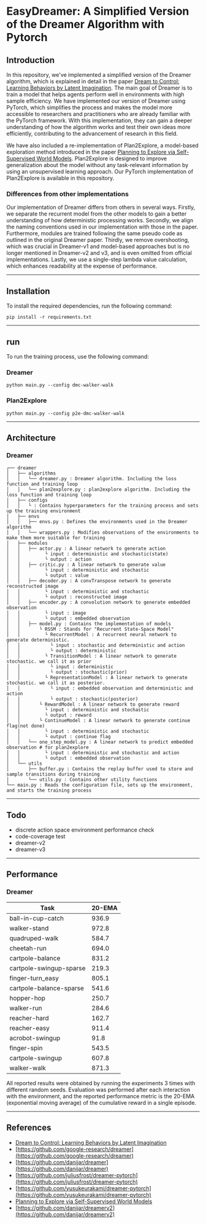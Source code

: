 # EasyDreamer: A Simplified Version of the Dreamer Algorithm with Pytorch

## Introduction

In this repository, we've implemented a simplified version of the Dreamer algorithm, which is explained in detail in the paper [Dream to Control: Learning Behaviors by Latent Imagination](https://arxiv.org/abs/1912.01603). The main goal of Dreamer is to train a model that helps agents perform well in environments with high sample efficiency. We have implemented our version of Dreamer using PyTorch, which simplifies the process and makes the model more accessible to researchers and practitioners who are already familiar with the PyTorch framework. With this implementation, they can gain a deeper understanding of how the algorithm works and test their own ideas more efficiently, contributing to the advancement of research in this field.

We have also included a re-implementation of Plan2Explore, a model-based exploration method introduced in the paper [Planning to Explore via Self-Supervised World Models](https://arxiv.org/abs/2005.05960). Plan2Explore is designed to improve generalization about the model without any task-relevant information by using an unsupervised learning approach. Our PyTorch implementation of Plan2Explore is available in this repository.

### Differences from other implementations

Our implementation of Dreamer differs from others in several ways. Firstly, we separate the recurrent model from the other models to gain a better understanding of how deterministic processing works. Secondly, we align the naming conventions used in our implementation with those in the paper. Furthermore, modules are trained following the same pseudo code as outlined in the original Dreamer paper. Thirdly, we remove overshooting, which was crucial in Dreamer-v1 and model-based approaches but is no longer mentioned in Dreamer-v2 and v3, and is even omitted from official implementations. Lastly, we use a single-step lambda value calculation, which enhances readability at the expense of performance.


<hr/>

## Installation

To install the required dependencies, run the following command:

```
pip install -r requirements.txt
```

<hr/>

## run

To run the training process, use the following command:

### Dreamer
```
python main.py --config dmc-walker-walk
```
### Plan2Explore
```
python main.py --config p2e-dmc-walker-walk
```
<hr/>

## Architecture

### Dreamer
```
┌── dreamer
│   ├── algorithms
│   │   └── dreamer.py : Dreamer algorithm. Including the loss function and training loop
│   │   └── plan2explore.py : plan2explore algorithm. Including the loss function and training loop
│   ├── configs
│   │   └ : Contains hyperparameters for the training process and sets up the training environment
│   ├── envs
│   │   ├── envs.py : Defines the environments used in the Dreamer algorithm
│   │   └── wrappers.py : Modifies observations of the environments to make them more suitable for training
│   ├── modules
│   │   ├── actor.py : A linear network to generate action
│   │         └ input : deterministic and stochastic(state)
│   │         └ output : action
│   │   ├── critic.py : A linear network to generate value
│   │         └ input : deterministic and stochastic
│   │         └ output : value
│   │   ├── decoder.py : A convTranspose network to generate reconstructed image
│   │         └ input : deterministic and stochastic
│   │         └ output : reconstructed image
│   │   ├── encoder.py : A convolution network to generate embedded observation
│   │         └ input : image
│   │         └ output : embedded observation
│   │   ├── model.py : Contains the implementation of models
│   │       └ RSSM : Stands for "Recurrent State-Space Model"
│   │         └ RecurrentModel : A recurrent neural network to generate deterministic.
│   │           └ input : stochastic and deterministic and action
│   │           └ output : deterministic
│   │         └ TransitionModel : A linear network to generate stochastic. we call it as prior
│   │           └ input : deterministic
│   │           └ output : stochastic(prior)
│   │         └ RepresentationModel : A linear network to generate stochastic. we call it as posterior.
│   │           └ input : embedded observation and deterministic and action 
│   │           └ output : stochastic(posterior)
│   │       └ RewardModel : A linear network to generate reward
│   │         └ input : deterministic and stochastic 
│   │         └ output : reward
│   │       └ ContinueModel : A linear network to generate continue flag(not done)
│   │         └ input : deterministic and stochastic
│   │         └ output : continue flag
│   │   └── one_step_model.py : A linear network to predict embedded observation # for plan2explore
│   │         └ input : deterministic and stochastic and action
│   │         └ output : embedded observation
│   └── utils
│       ├── buffer.py : Contains the replay buffer used to store and sample transitions during training
│       └── utils.py : Contains other utility functions
└── main.py : Reads the configuration file, sets up the environment, and starts the training process
```

<hr/>

## Todo

* discrete action space environment performance check
* code-coverage test
* dreamer-v2
* dreamer-v3

<hr/>

## Performance

### Dreamer

| Task                    | 20-EMA  |
|-------------------------|--------|
| ball-in-cup-catch        | 936.9  |
| walker-stand             | 972.8  |
| quadruped-walk           | 584.7  |
| cheetah-run              | 694.0  |
| cartpole-balance         | 831.2  |
| cartpole-swingup-sparse  | 219.3  |
| finger-turn_easy         | 805.1  |
| cartpole-balance-sparse  | 541.6  |
| hopper-hop               | 250.7  |
| walker-run               | 284.6  |
| reacher-hard             | 162.7  |
| reacher-easy             | 911.4  |
| acrobot-swingup          | 91.8   |
| finger-spin              | 543.5  |
| cartpole-swingup         | 607.8  |
| walker-walk              | 871.3  |

All reported results were obtained by running the experiments 3 times with different random seeds. Evaluation was performed after each interaction with the environment, and the reported performance metric is the 20-EMA (exponential moving average) of the cumulative reward in a single episode.

<hr/>

## References

* [Dream to Control: Learning Behaviors by Latent Imagination](https://arxiv.org/abs/1912.01603)
* [https://github.com/google-research/dreamer](https://github.com/google-research/dreamer)
* [https://github.com/danijar/dreamer](https://github.com/danijar/dreamer)
* [https://github.com/juliusfrost/dreamer-pytorch](https://github.com/juliusfrost/dreamer-pytorch)
* [https://github.com/yusukeurakami/dreamer-pytorch](https://github.com/yusukeurakami/dreamer-pytorch)
* [Planning to Explore via Self-Supervised World Models](https://arxiv.org/abs/2005.05960)
* [https://github.com/danijar/dreamerv2](https://github.com/danijar/dreamerv2)
